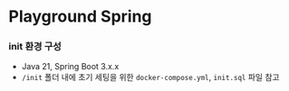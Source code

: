 # Playground Spring

### init 환경 구성
- Java 21, Spring Boot 3.x.x
- `/init` 폴더 내에 초기 세팅을 위한 `docker-compose.yml`, `init.sql` 파일 참고
